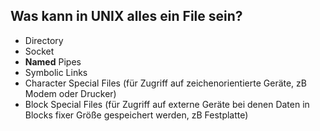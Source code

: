 Was kann in UNIX alles ein File sein?
---
- Directory
- Socket
- **Named** Pipes
- Symbolic Links
- Character Special Files (für Zugriff auf zeichenorientierte Geräte, zB Modem oder Drucker)
- Block Special Files (für Zugriff auf externe Geräte bei denen Daten in Blocks fixer Größe gespeichert werden, zB Festplatte)